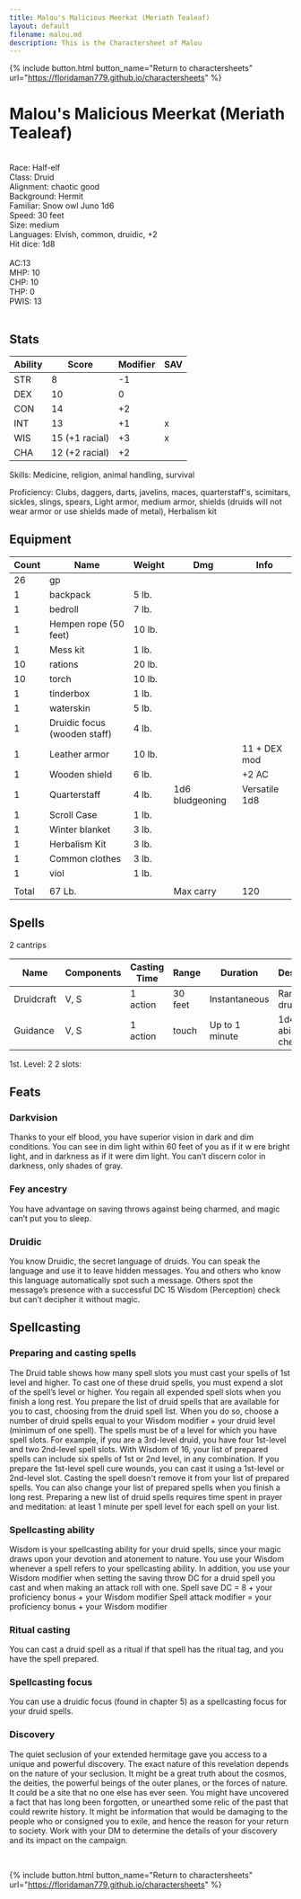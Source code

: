 ```yaml
---
title: Malou's Malicious Meerkat (Meriath Tealeaf)
layout: default
filename: malou.md
description: This is the Charactersheet of Malou
---
```

{% include button.html button_name="Return to charactersheets" url="https://floridaman779.github.io/charactersheets" %}

# Malou's Malicious Meerkat (Meriath Tealeaf)

<br>
Race: Half-elf<br>
Class: Druid<br>
Alignment: chaotic good<br>
Background: Hermit<br>
Familiar: Snow owl Juno 1d6<br>
Speed: 30 feet<br>
Size: medium<br>
Languages: Elvish, common, druidic, +2<br>
Hit dice: 1d8<br>
<br>
AC:13<br>
MHP: 10<br>
CHP: 10<br>
THP: 0<br>
PWIS: 13<br>
<br>

## Stats

|     Ability    |     Score             |     Modifier    |     SAV    |
|----------------|-----------------------|-----------------|------------|
|     STR        |     8                 |     -1          |            |
|     DEX        |     10                |     0           |            |
|     CON        |     14                |     +2          |            |
|     INT        |     13                |     +1          |     x      |
|     WIS        |     15 (+1 racial)    |     +3          |     x      |
|     CHA        |     12 (+2 racial)    |     +2          |            |

Skills: Medicine, religion, animal handling, survival
 
Proficiency: Clubs, daggers, darts, javelins, maces, quarterstaff's, scimitars, sickles, slings, spears, Light armor, medium armor, shields (druids will not wear armor or use shields made of metal), Herbalism kit
<br>

## Equipment

| Count | Name                         | Weight | Dmg             | Info          |
|-------|------------------------------|--------|-----------------|---------------|
| 26    | gp                           |        |                 |               |
| 1     | backpack                     | 5 lb.  |                 |               |
| 1     | bedroll                      | 7 lb.  |                 |               |
| 1     | Hempen rope (50 feet)        | 10 lb. |                 |               |
| 1     | Mess kit                     | 1 lb.  |                 |               |
| 10    | rations                      | 20 lb. |                 |               |
| 10    | torch                        | 10 lb. |                 |               |
| 1     | tinderbox                    | 1 lb.  |                 |               |
| 1     | waterskin                    | 5 lb.  |                 |               |
| 1     | Druidic focus (wooden staff) | 4 lb.  |                 |               |
| 1     | Leather armor                | 10 lb. |                 | 11 + DEX mod  |
| 1     | Wooden shield                | 6 lb.  |                 | +2 AC         |
| 1     | Quarterstaff                 | 4 lb.  | 1d6 bludgeoning | Versatile 1d8 |
| 1     | Scroll Case                  | 1 lb.  |                 |               |
| 1     | Winter blanket               | 3 lb.  |                 |               |
| 1     | Herbalism Kit                | 3 lb.  |                 |               |
| 1     | Common clothes               | 3 lb.  |                 |               |
| 1     | viol                         | 1 lb.  |                 |               |
|       |                              |        |                 |               |
| Total | 67 Lb.                       |        | Max carry       | 120           |

## Spells

2 cantrips

|     Name          |     Components    |     Casting Time    |     Range      |     Duration          |     Description               |
|-------------------|-------------------|---------------------|----------------|-----------------------|-------------------------------|
|     Druidcraft    |     V, S          |     1 action        |     30 feet    |     Instantaneous     |     Random druid stuff        |
|     Guidance      |     V, S          |     1 action        |     touch      |     Up to 1 minute    |     1d4 for ability checks    |

1st. Level: 2
2 slots:

## Feats

### Darkvision
Thanks to your elf blood, you have superior vision in dark and dim conditions. You can see in dim light within 60 feet of you as if it w ere bright light, and in darkness as if it were dim light. You can’t discern color in darkness, only shades of gray.

### Fey ancestry
You have advantage on saving throws against being charmed, and magic can’t put you to sleep.

### Druidic
You know Druidic, the secret language of druids. You can speak the language and use it to leave hidden messages. You and others who know this language automatically spot such a message. Others spot the message’s presence with a successful DC 15 Wisdom (Perception) check but can’t decipher it without magic.
<br>

## Spellcasting

### Preparing and casting spells
The Druid table shows how many spell slots you must cast your spells of 1st level and higher. To cast one of these druid spells, you must expend a slot of the spell’s level or higher. You regain all expended spell slots when you finish a long rest. You prepare the list of druid spells that are available for you to cast, choosing from the druid spell list. When you do so, choose a number of druid spells equal to your Wisdom modifier + your druid level (minimum of one spell). The spells must be of a level for which you have spell slots. For example, if you are a 3rd-level druid, you have four 1st-level and two 2nd-level spell slots. With Wisdom of 16, your list of prepared spells can include six spells of 1st or 2nd level, in any combination. If you prepare the 1st-level spell cure wounds, you can cast it using a 1st-level or 2nd-level slot. Casting the spell doesn't remove it from your list of prepared spells. You can also change your list of prepared spells when you finish a long rest. Preparing a new list of druid spells requires time spent in prayer and meditation: at least 1 minute per spell level for each spell on your list.

### Spellcasting ability
Wisdom is your spellcasting ability for your druid spells, since your magic draws upon your devotion and atonement to nature. You use your Wisdom whenever a spell refers to your spellcasting ability. In addition, you use your Wisdom modifier when setting the saving throw DC for a druid spell you cast and when making an attack roll with one. Spell save DC = 8 + your proficiency bonus + your Wisdom modifier Spell attack modifier = your proficiency bonus + your Wisdom modifier

### Ritual casting
You can cast a druid spell as a ritual if that spell has the ritual tag, and you have the spell prepared.

### Spellcasting focus
You can use a druidic focus (found in chapter 5) as a spellcasting focus for your druid spells.

### Discovery
The quiet seclusion of your extended hermitage gave you access to a unique and powerful discovery. The exact nature of this revelation depends on the nature of your seclusion. It might be a great truth about the cosmos, the deities, the powerful beings of the outer planes, or the forces of nature. It could be a site that no one else has ever seen. You might have uncovered a fact that has long been forgotten, or unearthed some relic of the past that could rewrite history. It might be information that would be damaging to the people who or consigned you to exile, and hence the reason for your return to society. Work with your DM to determine the details of your discovery and its impact on the campaign.

<br>

{% include button.html button_name="Return to charactersheets" url="https://floridaman779.github.io/charactersheets" %}
